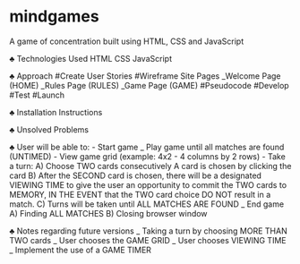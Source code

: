 # mindgames
A game of concentration built using HTML, CSS and JavaScript


♣	Technologies Used
    HTML
    CSS
    JavaScript
    
♣	Approach 
    #Create User Stories
    #Wireframe Site Pages
        _Welcome Page (HOME)
        _Rules Page   (RULES)
        _Game Page    (GAME) 
    #Pseudocode
    #Develop
    #Test
    #Launch

♣	Installation Instructions

♣	Unsolved Problems

♣	User will be able to:
      - Start game
      _ Play game until all matches are found (UNTIMED)
      - View game grid (example: 4x2 - 4 columns by 2 rows)
      - Take a turn:
          A) Choose TWO cards consecutively
                A card is chosen by clicking the card
          B) After the SECOND card is chosen, there will be a designated VIEWING TIME to give the user an opportunity to commit the TWO cards to MEMORY, IN THE EVENT that the TWO card choice DO NOT result in a match. 
          C) Turns will be taken until ALL MATCHES ARE FOUND
      _ End game
          A) Finding ALL MATCHES
          B) Closing browser window
      
    
♣	Notes regarding future versions
    _ Taking a turn by choosing MORE THAN TWO cards
    _ User chooses the GAME GRID
    _ User chooses VIEWING TIME
    _ Implement the use of a GAME TIMER

